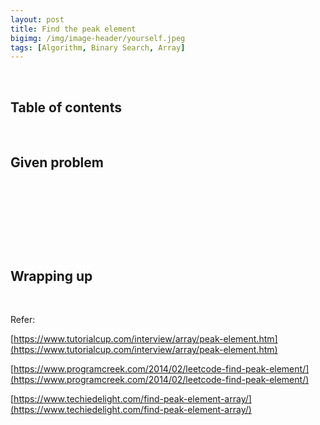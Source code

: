 ```yaml
---
layout: post
title: Find the peak element
bigimg: /img/image-header/yourself.jpeg
tags: [Algorithm, Binary Search, Array]
---
```





<br>

## Table of contents





<br>

## Given problem






<br>

## 






<br>

## 





<br>

## Wrapping up




<br>

Refer:

[https://www.tutorialcup.com/interview/array/peak-element.htm](https://www.tutorialcup.com/interview/array/peak-element.htm)

[https://www.programcreek.com/2014/02/leetcode-find-peak-element/](https://www.programcreek.com/2014/02/leetcode-find-peak-element/)

[https://www.techiedelight.com/find-peak-element-array/](https://www.techiedelight.com/find-peak-element-array/)